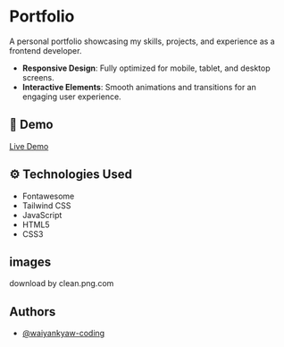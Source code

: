 
# Portfolio

A personal portfolio showcasing my skills, projects, and experience as a frontend developer.

- **Responsive Design**: Fully optimized for mobile, tablet, and desktop screens.
- **Interactive Elements**: Smooth animations and transitions for an engaging user experience.


## 🚀 Demo
[Live Demo](my-portfolio-five-snowy-45.vercel.app)

## ⚙️ Technologies Used
- Fontawesome
- Tailwind CSS
- JavaScript
- HTML5
- CSS3


## images
download by clean.png.com



## Authors

- [@waiyankyaw-coding](https://github.com/waiyankyaw-coding)

